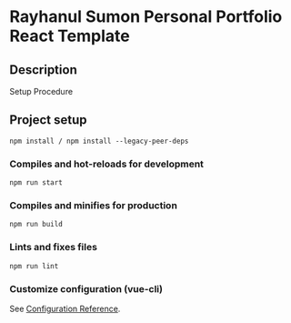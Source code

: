 # Rayhanul Sumon Personal Portfolio React Template

## Description

Setup Procedure 

## Project setup

```
npm install / npm install --legacy-peer-deps 
``` 

### Compiles and hot-reloads for development

``` 
npm run start     
```   

### Compiles and minifies for production

```      
npm run build    
```
 
### Lints and fixes files    

```
npm run lint
```

### Customize configuration (vue-cli)

See [Configuration Reference](https://cli.vuejs.org/config/).
